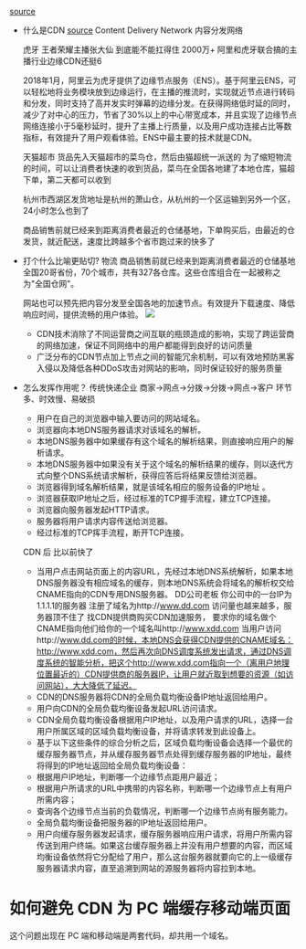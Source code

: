 [source](https://juejin.cn/post/6850037270754361352)

- 什么是CDN
  [source](https://juejin.cn/post/6844903906296725518)
  Content Delivery Network 内容分发网络

  虎牙 王者荣耀主播张大仙 到底能不能扛得住 2000万+
  阿里和虎牙联合搞的主播行业边缘CDN还挺6

  2018年1月，阿里云为虎牙提供了边缘节点服务（ENS）。基于阿里云ENS，可以轻松地将业务模块放到边缘运行，在主播的推流时，实现就近节点进行转码和分发，同时支持了高并发实时弹幕的边缘分发。在获得网络低时延的同时，减少了对中心的压力，节省了30%以上的中心带宽成本，并且实现了边缘节点网络连接小于5毫秒延时，提升了主播上行质量，以及用户成功连接占比等数指标，有效提升了用户观看体验。ENS中最主要的技术就是CDN。

  天猫超市  货品先入天猫超市的菜鸟仓，然后由猫超统一派送的
  为了缩短物流的时间，可以让消费者快速的收到货品，菜鸟在全国各地建了本地仓库，猫超下单，第二天都可以收到

  杭州市西湖区发货地址是杭州的萧山仓，从杭州的一个区运输到另外一个区，24小时怎么也到了

  商品销售前就已经来到距离消费者最近的仓储基地，下单购买后，由最近的仓发货，就近配送，速度比跨越多个省市跑过来的快多了

- 打个什么比喻更贴切?  物流
  商品销售前就已经来到距离消费者最近的仓储基地
  全国20哥省份，70个城市，共有327各仓库。这些仓库组合在一起被称之为"全国仓网"。

  网站也可以预先把内容分发至全国各地的加速节点。有效提升下载速度、降低响应时间，提供流畅的用户体验。
  ![](https://user-gold-cdn.xitu.io/2019/8/5/16c5f7c722ca14fc?imageView2/0/w/1280/h/960/format/webp/ignore-error/1)

  - CDN技术消除了不同运营商之间互联的瓶颈造成的影响，实现了跨运营商的网络加速，保证不同网络中的用户都能得到良好的访问质量 
  - 广泛分布的CDN节点加上节点之间的智能冗余机制，可以有效地预防黑客入侵以及降低各种DDoS攻击对网站的影响，同时保证较好的服务质量

- 怎么发挥作用呢？
  传统快递企业  商家→网点→分拨→分拨→网点→客户 环节多、时效慢、易破损
  - 用户在自己的浏览器中输入要访问的网站域名。
  - 浏览器向本地DNS服务器请求对该域名的解析。
  - 本地DNS服务器中如果缓存有这个域名的解析结果，则直接响应用户的解析请求。
  - 本地DNS服务器中如果没有关于这个域名的解析结果的缓存，则以迭代方式向整个DNS系统请求解析，获得应答后将结果反馈给浏览器。
  - 浏览器得到域名解析结果，就是该域名相应的服务设备的IP地址 。
  - 浏览器获取IP地址之后，经过标准的TCP握手流程，建立TCP连接。
  - 浏览器向服务器发起HTTP请求。
  - 服务器将用户请求内容传送给浏览器。
  - 经过标准的TCP挥手流程，断开TCP连接。

  CDN 后 比以前快了
  - 当用户点击网站页面上的内容URL，先经过本地DNS系统解析，如果本地DNS服务器没有相应域名的缓存，则本地DNS系统会将域名的解析权交给CNAME指向的CDN专用DNS服务器。
    DD公司老板 你公司中的一台IP为1.1.1.1的服务器 注册了域名为http://www.dd.com 
    访问量也越来越多，服务器顶不住了 找CDN提供商购买CDN加速服务， 
    要求你的域名做个CNAME指向他们给你的一个域名叫http://www.xdd.com
    当用户访问http://www.dd.com的时候，本地DNS会获得CDN提供的CNAME域名：http://www.xdd.com，然后再次向DNS调度系统发出请求，通过DNS调度系统的智能分析，把这个http://www.xdd.com指向一个（离用户地理位置最近的）CDN提供商的服务器IP，让用户就近取到想要的资源（如访问网站），大大降低了延迟。
  - CDN的DNS服务器将CDN的全局负载均衡设备IP地址返回给用户。
  - 用户向CDN的全局负载均衡设备发起URL访问请求。
  - CDN全局负载均衡设备根据用户IP地址，以及用户请求的URL，选择一台用户所属区域的区域负载均衡设备，并将请求转发到此设备上。
  - 基于以下这些条件的综合分析之后，区域负载均衡设备会选择一个最优的缓存服务器节点，并从缓存服务器节点处得到缓存服务器的IP地址，最终将得到的IP地址返回给全局负载均衡设备：
  - 根据用户IP地址，判断哪一个边缘节点距用户最近；
  - 根据用户所请求的URL中携带的内容名称，判断哪一个边缘节点上有用户所需内容；
  - 查询各个边缘节点当前的负载情况，判断哪一个边缘节点尚有服务能力。
  - 全局负载均衡设备把服务器的IP地址返回给用户。
  - 用户向缓存服务器发起请求，缓存服务器响应用户请求，将用户所需内容传送到用户终端。如果这台缓存服务器上并没有用户想要的内容，而区域均衡设备依然将它分配给了用户，那么这台服务器就要向它的上一级缓存服务器请求内容，直至追溯到网站的源服务器将内容拉到本地。
    








# 如何避免 CDN 为 PC 端缓存移动端页面
这个问题出现在 PC 端和移动端是两套代码，却共用一个域名。